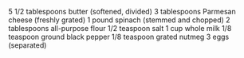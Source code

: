 5 1/2 tablespoons butter (softened, divided)
3 tablespoons Parmesan cheese (freshly grated)
1 pound spinach (stemmed and chopped)
2 tablespoons all-purpose flour
1/2 teaspoon salt
1 cup whole milk
1/8 teaspoon ground black pepper
1/8 teaspoon grated nutmeg
3 eggs (separated)